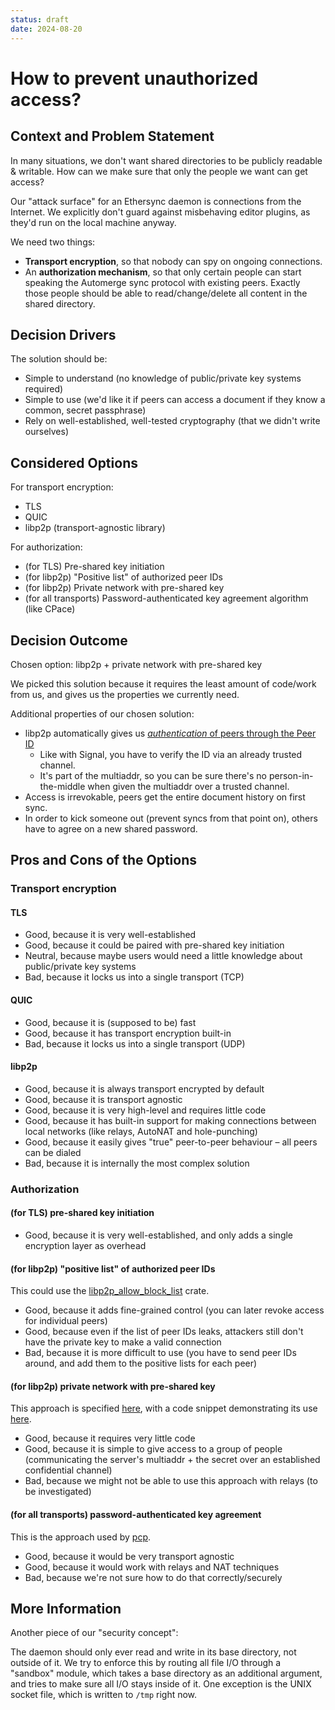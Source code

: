 ```yaml
---
status: draft
date: 2024-08-20
---
```

# How to prevent unauthorized access?

## Context and Problem Statement

In many situations, we don't want shared directories to be publicly readable & writable. How can we make sure that only the people we want can get access?

Our "attack surface" for an Ethersync daemon is connections from the Internet. We explicitly don't guard against misbehaving editor plugins, as they'd run on the local machine anyway.

We need two things:

- **Transport encryption**, so that nobody can spy on ongoing connections.
- An **authorization mechanism**, so that only certain people can start speaking the Automerge sync protocol with existing peers. Exactly those people should be able to read/change/delete all content in the shared directory.

## Decision Drivers

The solution should be:

* Simple to understand (no knowledge of public/private key systems required)
* Simple to use (we'd like it if peers can access a document if they know a common, secret passphrase)
* Rely on well-established, well-tested cryptography (that we didn't write ourselves)

## Considered Options

For transport encryption:

* TLS
* QUIC
* libp2p (transport-agnostic library)

For authorization:

* (for TLS) Pre-shared key initiation
* (for libp2p) "Positive list" of authorized peer IDs
* (for libp2p) Private network with pre-shared key
* (for all transports) Password-authenticated key agreement algorithm (like CPace)

## Decision Outcome

Chosen option: libp2p + private network with pre-shared key

We picked this solution because it requires the least amount of code/work from us, and gives us the properties we currently need.

Additional properties of our chosen solution:

- libp2p automatically gives us [*authentication* of peers through the Peer ID](https://docs.libp2p.io/concepts/security/security-considerations/#identity-and-trust)
    - Like with Signal, you have to verify the ID via an already trusted channel.
    - It's part of the multiaddr, so you can be sure there's no person-in-the-middle when given the multiaddr over a trusted channel.
- Access is irrevokable, peers get the entire document history on first sync.
- In order to kick someone out (prevent syncs from that point on), others have to agree on a new shared password.

## Pros and Cons of the Options

### Transport encryption

#### TLS

* Good, because it is very well-established
* Good, because it could be paired with pre-shared key initiation
* Neutral, because maybe users would need a little knowledge about public/private key systems
* Bad, because it locks us into a single transport (TCP)

#### QUIC

* Good, because it is (supposed to be) fast
* Good, because it has transport encryption built-in
* Bad, because it locks us into a single transport (UDP)

#### libp2p

* Good, because it is always transport encrypted by default
* Good, because it is transport agnostic
* Good, because it is very high-level and requires little code
* Good, because it has built-in support for making connections between local networks (like relays, AutoNAT and hole-punching)
* Good, because it easily gives "true" peer-to-peer behaviour – all peers can be dialed
* Bad, because it is internally the most complex solution

### Authorization

#### (for TLS) pre-shared key initiation

* Good, because it is very well-established, and only adds a single encryption layer as overhead

#### (for libp2p) "positive list" of authorized peer IDs

This could use the [libp2p_allow_block_list](https://docs.rs/libp2p-allow-block-list/latest/libp2p_allow_block_list/) crate.

* Good, because it adds fine-grained control (you can later revoke access for individual peers)
* Good, because even if the list of peer IDs leaks, attackers still don't have the private key to make a valid connection
* Bad, because it is more difficult to use (you have to send peer IDs around, and add them to the positive lists for each peer)

#### (for libp2p) private network with pre-shared key

This approach is specified [here](https://github.com/libp2p/specs/blob/master/pnet/Private-Networks-PSK-V1.md), with a code snippet demonstrating its use [here](https://github.com/libp2p/rust-libp2p/discussions/5135#discussioncomment-8308069).

* Good, because it requires very little code
* Good, because it is simple to give access to a group of people (communicating the server's multiaddr + the secret over an established confidential channel)
* Bad, because we might not be able to use this approach with relays (to be investigated)

#### (for all transports) password-authenticated key agreement

This is the approach used by [pcp](https://github.com/dennis-tra/pcp).

* Good, because it would be very transport agnostic
* Good, because it would work with relays and NAT techniques
* Bad, because we're not sure how to do that correctly/securely

## More Information

Another piece of our "security concept":

The daemon should only ever read and write in its base directory, not outside of it. We try to enforce this by routing all file I/O through a "sandbox" module, which takes a base directory as an additional argument, and tries to make sure all I/O stays inside of it. One exception is the UNIX socket file, which is written to `/tmp` right now.

